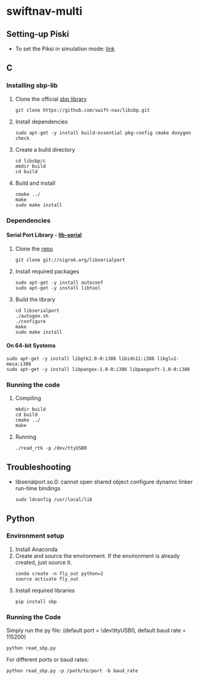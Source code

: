 # swiftnav-multi

## Setting-up Piski
* To set the Piksi in simulation mode: [link](https://support.swiftnav.com/customer/en/portal/articles/2757369-piksi-multi---using-simulation-mode)

## C
### Installing sbp-lib
1. Clone the official [sbp library](https://github.com/swift-nav/libsbp.git)
    ```
    git clone https://github.com/swift-nav/libsbp.git
    ```
2. Install dependencies
    ```
    sudo apt-get -y install build-essential pkg-config cmake doxygen check
    ```
3. Create a build directory
    ```
    cd libsbp/c
    mkdir build
    cd build
    ```
4. Build and install
    ```
    cmake ../
    make
    sudo make install
    ```

### Dependencies
#### Serial Port Library - [lib-serial](https://sigrok.org/wiki/Libserialport)
1. Clone the [repo](git://sigrok.org/libserialport)
    ```
    git clone git://sigrok.org/libserialport
    ```
2. Install required packages
    ```
    sudo apt-get -y install autoconf
    sudo apt-get -y install libtool
3. Build the library
    ```
    cd libserialport
    ./autogen.sh
    ./configure
    make
    sudo make install
    ```

#### On 64-bit Systems

  ```
  sudo apt-get -y install libgtk2.0-0:i386 libidn11:i386 libglu1-mesa:i386
  sudo apt-get -y install libpangox-1.0-0:i386 libpangoxft-1.0-0:i386
  ```

### Running the code
1. Compiling
    ```
    mkdir build
    cd build
    cmake ../
    make
    ```

2. Running
    ```
    ./read_rtk -p /dev/ttyUSB0
    ```

## Troubleshooting
* libserialport.so.0: cannot open shared object
    configure dynamic linker run-time bindings
    ```
    sudo ldconfig /usr/local/lib
    ```

## Python
### Environment setup
1. Install Anaconda
2. Create and source the environment. If the environment is already created, just source it.
    ```
    conda create -n fly_out python=2
    source activate fly_out
    ```
3. Install required libraries
    ```
    pip install sbp
    ```

### Running the Code
Simply run the py file: (default port = \dev\ttyUSB0, default baud rate = 115200)
```
python read_sbp.py
```

For different ports or baud rates:
```
python read_sbp.py -p /path/to/port -b baud_rate
```

